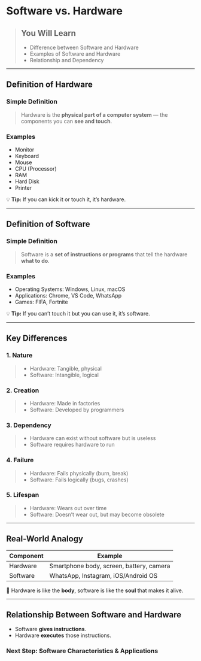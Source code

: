 # Software vs. Hardware

> ## You Will Learn
> - Difference between Software and Hardware  
> - Examples of Software and Hardware  
> - Relationship and Dependency  

---

## Definition of Hardware

### Simple Definition
> Hardware is the **physical part of a computer system** — the components you can **see and touch**.

### Examples
- Monitor  
- Keyboard  
- Mouse  
- CPU (Processor)  
- RAM  
- Hard Disk  
- Printer  

💡 **Tip:** If you can kick it or touch it, it’s hardware.  

---

## Definition of Software

### Simple Definition
> Software is a **set of instructions or programs** that tell the hardware **what to do**.

### Examples
- Operating Systems: Windows, Linux, macOS  
- Applications: Chrome, VS Code, WhatsApp  
- Games: FIFA, Fortnite  

💡 **Tip:** If you can’t touch it but you can use it, it’s software.  

---

## Key Differences

### 1. Nature
> - Hardware: Tangible, physical  
> - Software: Intangible, logical  

### 2. Creation
> - Hardware: Made in factories  
> - Software: Developed by programmers  

### 3. Dependency
> - Hardware can exist without software but is useless  
> - Software requires hardware to run  

### 4. Failure
> - Hardware: Fails physically (burn, break)  
> - Software: Fails logically (bugs, crashes)  

### 5. Lifespan
> - Hardware: Wears out over time  
> - Software: Doesn’t wear out, but may become obsolete  

---

## Real-World Analogy

| Component | Example |
|-----------|---------|
| Hardware | Smartphone body, screen, battery, camera |
| Software | WhatsApp, Instagram, iOS/Android OS |

💬 Hardware is like the **body**, software is like the **soul** that makes it alive.

---

## Relationship Between Software and Hardware

- Software **gives instructions**.  
- Hardware **executes** those instructions.  

### Next Step: Software Characteristics & Applications
